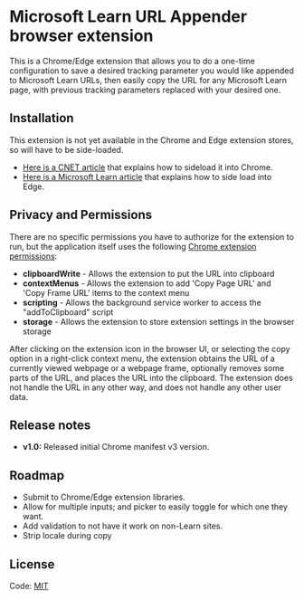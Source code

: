 # Microsoft Learn URL Appender browser extension

This is a Chrome/Edge extension that allows you to do a one-time configuration to save a desired tracking parameter you would like appended to Microsoft Learn URLs, then easily copy the URL for any Microsoft Learn page, with previous tracking parameters replaced with your desired one.

## Installation

This extension is not yet available in the Chrome and Edge extension stores, so will have to be side-loaded. 

* [Here is a CNET article](https://www.cnet.com/tech/services-and-software/how-to-install-chrome-extensions-manually/) that explains how to sideload it into Chrome.
* [Here is a Microsoft Learn article](https://learn.microsoft.com/en-us/microsoft-edge/extensions-chromium/getting-started/extension-sideloading) that explains how to side load into Edge.

## Privacy and Permissions

There are no specific permissions you have to authorize for the extension to run, but the application itself uses the following [Chrome extension permissions](https://developer.chrome.com/docs/extensions/mv3/declare_permissions/):

* **clipboardWrite** - Allows the extension to put the URL into clipboard
* **contextMenus** - Allows the extension to add 'Copy Page URL' and 'Copy Frame URL' items to the context menu
* **scripting** - Allows the background service worker to access the "addToClipboard" script
* **storage** - Allows the extension to store extension settings in the browser storage

After clicking on the extension icon in the browser UI, or selecting the copy option in a right-click context menu, the extension obtains the URL of a currently viewed webpage or a webpage frame, optionally removes some parts of the URL, and places the URL into the clipboard. The extension does not handle the URL in any other way, and does not handle any other user data.

## Release notes

* **v1.0:** Released initial Chrome manifest v3 version. 

## Roadmap

* Submit to Chrome/Edge extension libraries.
* Allow for multiple inputs; and picker to easily toggle for which one they want.
* Add validation to not have it work on non-Learn sites.
* Strip locale during copy

## License

Code: [MIT](LICENSE)